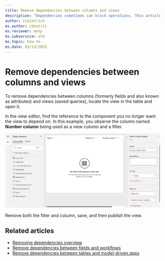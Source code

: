 ```yaml
---
title: Remove dependencies between columns and views
description: "Dependencies sometimes can block operations. This article describes how column and view dependencies can be removed in Power Platform."
author: ccdietrich
ms.author: cdietric
ms.reviewer: matp
ms.subservice: alm
ms.topic: how-to
ms.date: 03/13/2025
---
```

# Remove dependencies between columns and views

To remove dependencies between columns (formerly fields and also known as attributes) and views (saved queries), locate the view in the table and open it.

In the view editor, find the reference to the component you no longer want the view to depend on. In this example, you observe the column named **Number column** being used as a view column and a filter.

![Edit view.](media/solution-dependency-component-view.png "Edit view")

Remove both the filter and column, save, and then publish the view.

## Related articles

- [Removing dependencies overview](removing-dependencies.md)
- [Remove dependencies between fields and workflows](remove-field-workflow.md)
- [Remove dependencies between tables and model-driven apps](remove-table-app.md)